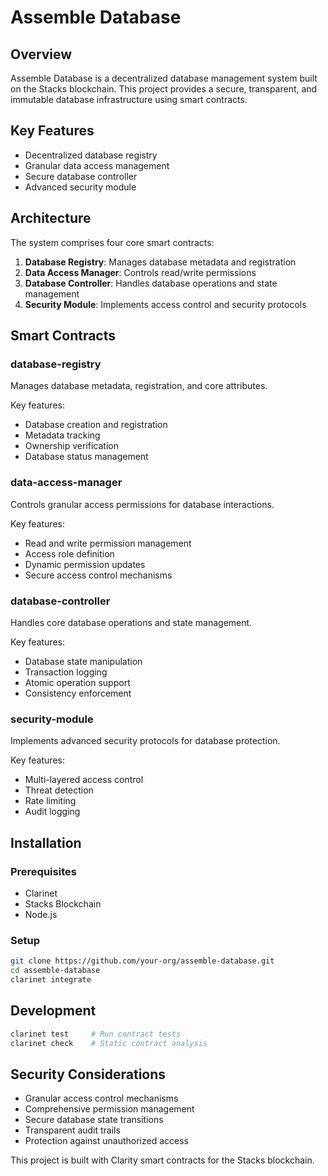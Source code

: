 # Assemble Database

## Overview

Assemble Database is a decentralized database management system built on the Stacks blockchain. This project provides a secure, transparent, and immutable database infrastructure using smart contracts.

## Key Features

- Decentralized database registry
- Granular data access management
- Secure database controller
- Advanced security module

## Architecture

The system comprises four core smart contracts:

1. **Database Registry**: Manages database metadata and registration
2. **Data Access Manager**: Controls read/write permissions
3. **Database Controller**: Handles database operations and state management
4. **Security Module**: Implements access control and security protocols

## Smart Contracts

### database-registry
Manages database metadata, registration, and core attributes.

Key features:
- Database creation and registration
- Metadata tracking
- Ownership verification
- Database status management

### data-access-manager
Controls granular access permissions for database interactions.

Key features:
- Read and write permission management
- Access role definition
- Dynamic permission updates
- Secure access control mechanisms

### database-controller
Handles core database operations and state management.

Key features:
- Database state manipulation
- Transaction logging
- Atomic operation support
- Consistency enforcement

### security-module
Implements advanced security protocols for database protection.

Key features:
- Multi-layered access control
- Threat detection
- Rate limiting
- Audit logging

## Installation

### Prerequisites

- Clarinet
- Stacks Blockchain
- Node.js

### Setup

```bash
git clone https://github.com/your-org/assemble-database.git
cd assemble-database
clarinet integrate
```

## Development

```bash
clarinet test     # Run contract tests
clarinet check    # Static contract analysis
```

## Security Considerations

- Granular access control mechanisms
- Comprehensive permission management
- Secure database state transitions
- Transparent audit trails
- Protection against unauthorized access

This project is built with Clarity smart contracts for the Stacks blockchain.